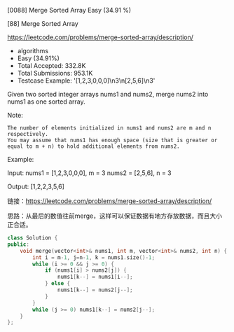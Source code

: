 [0088] Merge Sorted Array                                           Easy   (34.91 %)

<!--front-->	
[88] Merge Sorted Array  

https://leetcode.com/problems/merge-sorted-array/description/

* algorithms
* Easy (34.91%)
* Total Accepted:    332.8K
* Total Submissions: 953.1K
* Testcase Example:  '[1,2,3,0,0,0]\n3\n[2,5,6]\n3'

Given two sorted integer arrays nums1 and nums2, merge nums2 into nums1 as one sorted array.

Note:


	The number of elements initialized in nums1 and nums2 are m and n respectively.
	You may assume that nums1 has enough space (size that is greater or equal to m + n) to hold additional elements from nums2.


Example:


Input:
nums1 = [1,2,3,0,0,0], m = 3
nums2 = [2,5,6],       n = 3

Output: [1,2,2,3,5,6]








<!--back-->

链接：https://leetcode.com/problems/merge-sorted-array/description/

思路：从最后的数值往前merge，这样可以保证数据有地方存放数据，而且大小正合适。

```cpp
class Solution {
public:
    void merge(vector<int>& nums1, int m, vector<int>& nums2, int n) {
        int i = m-1, j=n-1, k = nums1.size()-1;
        while (i >= 0 && j >= 0) {
            if (nums1[i] > nums2[j]) {
                nums1[k--] = nums1[i--];
            } else {
                nums1[k--] = nums2[j--];
            }
        }
        while (j >= 0) nums1[k--] = nums2[j--];
    }
};
```


